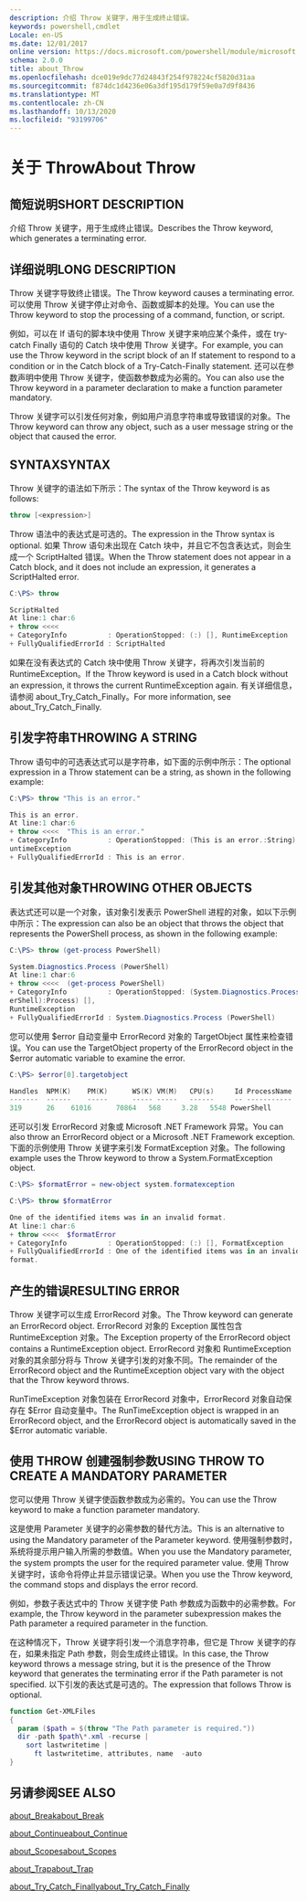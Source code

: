 ```yaml
---
description: 介绍 Throw 关键字，用于生成终止错误。
keywords: powershell,cmdlet
Locale: en-US
ms.date: 12/01/2017
online version: https://docs.microsoft.com/powershell/module/microsoft.powershell.core/about/about_throw?view=powershell-6&WT.mc_id=ps-gethelp
schema: 2.0.0
title: about_Throw
ms.openlocfilehash: dce019e9dc77d24843f254f978224cf5820d31aa
ms.sourcegitcommit: f874dc1d4236e06a3df195d179f59e0a7d9f8436
ms.translationtype: MT
ms.contentlocale: zh-CN
ms.lasthandoff: 10/13/2020
ms.locfileid: "93199706"
---
```

# <a name="about-throw"></a><span data-ttu-id="a558c-104">关于 Throw</span><span class="sxs-lookup"><span data-stu-id="a558c-104">About Throw</span></span>

## <a name="short-description"></a><span data-ttu-id="a558c-105">简短说明</span><span class="sxs-lookup"><span data-stu-id="a558c-105">SHORT DESCRIPTION</span></span>
<span data-ttu-id="a558c-106">介绍 Throw 关键字，用于生成终止错误。</span><span class="sxs-lookup"><span data-stu-id="a558c-106">Describes the Throw keyword, which generates a terminating error.</span></span>

## <a name="long-description"></a><span data-ttu-id="a558c-107">详细说明</span><span class="sxs-lookup"><span data-stu-id="a558c-107">LONG DESCRIPTION</span></span>

<span data-ttu-id="a558c-108">Throw 关键字导致终止错误。</span><span class="sxs-lookup"><span data-stu-id="a558c-108">The Throw keyword causes a terminating error.</span></span> <span data-ttu-id="a558c-109">可以使用 Throw 关键字停止对命令、函数或脚本的处理。</span><span class="sxs-lookup"><span data-stu-id="a558c-109">You can use the Throw keyword to stop the processing of a command, function, or script.</span></span>

<span data-ttu-id="a558c-110">例如，可以在 If 语句的脚本块中使用 Throw 关键字来响应某个条件，或在 try-catch Finally 语句的 Catch 块中使用 Throw 关键字。</span><span class="sxs-lookup"><span data-stu-id="a558c-110">For example, you can use the Throw keyword in the script block of an If statement to respond to a condition or in the Catch block of a Try-Catch-Finally statement.</span></span> <span data-ttu-id="a558c-111">还可以在参数声明中使用 Throw 关键字，使函数参数成为必需的。</span><span class="sxs-lookup"><span data-stu-id="a558c-111">You can also use the Throw keyword in a parameter declaration to make a function parameter mandatory.</span></span>

<span data-ttu-id="a558c-112">Throw 关键字可以引发任何对象，例如用户消息字符串或导致错误的对象。</span><span class="sxs-lookup"><span data-stu-id="a558c-112">The Throw keyword can throw any object, such as a user message string or the object that caused the error.</span></span>

## <a name="syntax"></a><span data-ttu-id="a558c-113">SYNTAX</span><span class="sxs-lookup"><span data-stu-id="a558c-113">SYNTAX</span></span>

<span data-ttu-id="a558c-114">Throw 关键字的语法如下所示：</span><span class="sxs-lookup"><span data-stu-id="a558c-114">The syntax of the Throw keyword is as follows:</span></span>

```powershell
throw [<expression>]
```

<span data-ttu-id="a558c-115">Throw 语法中的表达式是可选的。</span><span class="sxs-lookup"><span data-stu-id="a558c-115">The expression in the Throw syntax is optional.</span></span> <span data-ttu-id="a558c-116">如果 Throw 语句未出现在 Catch 块中，并且它不包含表达式，则会生成一个 ScriptHalted 错误。</span><span class="sxs-lookup"><span data-stu-id="a558c-116">When the Throw statement does not appear in a Catch block, and it does not include an expression, it generates a ScriptHalted error.</span></span>

```powershell
C:\PS> throw

ScriptHalted
At line:1 char:6
+ throw <<<<
+ CategoryInfo          : OperationStopped: (:) [], RuntimeException
+ FullyQualifiedErrorId : ScriptHalted
```

<span data-ttu-id="a558c-117">如果在没有表达式的 Catch 块中使用 Throw 关键字，将再次引发当前的 RuntimeException。</span><span class="sxs-lookup"><span data-stu-id="a558c-117">If the Throw keyword is used in a Catch block without an expression, it throws the current RuntimeException again.</span></span> <span data-ttu-id="a558c-118">有关详细信息，请参阅 about_Try_Catch_Finally。</span><span class="sxs-lookup"><span data-stu-id="a558c-118">For more information, see about_Try_Catch_Finally.</span></span>

## <a name="throwing-a-string"></a><span data-ttu-id="a558c-119">引发字符串</span><span class="sxs-lookup"><span data-stu-id="a558c-119">THROWING A STRING</span></span>

<span data-ttu-id="a558c-120">Throw 语句中的可选表达式可以是字符串，如下面的示例中所示：</span><span class="sxs-lookup"><span data-stu-id="a558c-120">The optional expression in a Throw statement can be a string, as shown in the following example:</span></span>

```powershell
C:\PS> throw "This is an error."

This is an error.
At line:1 char:6
+ throw <<<<  "This is an error."
+ CategoryInfo          : OperationStopped: (This is an error.:String) [], R
untimeException
+ FullyQualifiedErrorId : This is an error.
```

## <a name="throwing-other-objects"></a><span data-ttu-id="a558c-121">引发其他对象</span><span class="sxs-lookup"><span data-stu-id="a558c-121">THROWING OTHER OBJECTS</span></span>

<span data-ttu-id="a558c-122">表达式还可以是一个对象，该对象引发表示 PowerShell 进程的对象，如以下示例中所示：</span><span class="sxs-lookup"><span data-stu-id="a558c-122">The expression can also be an object that throws the object that represents the PowerShell process, as shown in the following example:</span></span>

```powershell
C:\PS> throw (get-process PowerShell)

System.Diagnostics.Process (PowerShell)
At line:1 char:6
+ throw <<<<  (get-process PowerShell)
+ CategoryInfo          : OperationStopped: (System.Diagnostics.Process (Pow
erShell):Process) [],
RuntimeException
+ FullyQualifiedErrorId : System.Diagnostics.Process (PowerShell)
```

<span data-ttu-id="a558c-123">您可以使用 $error 自动变量中 ErrorRecord 对象的 TargetObject 属性来检查错误。</span><span class="sxs-lookup"><span data-stu-id="a558c-123">You can use the TargetObject property of the ErrorRecord object in the $error automatic variable to examine the error.</span></span>

```powershell
C:\PS> $error[0].targetobject

Handles  NPM(K)    PM(K)      WS(K) VM(M)   CPU(s)     Id ProcessName
-------  ------    -----      ----- -----   ------     -- -----------
319      26    61016      70864   568     3.28   5548 PowerShell
```

<span data-ttu-id="a558c-124">还可以引发 ErrorRecord 对象或 Microsoft .NET Framework 异常。</span><span class="sxs-lookup"><span data-stu-id="a558c-124">You can also throw an ErrorRecord object or a Microsoft .NET Framework exception.</span></span> <span data-ttu-id="a558c-125">下面的示例使用 Throw 关键字来引发 FormatException 对象。</span><span class="sxs-lookup"><span data-stu-id="a558c-125">The following example uses the Throw keyword to throw a System.FormatException object.</span></span>

```powershell
C:\PS> $formatError = new-object system.formatexception

C:\PS> throw $formatError

One of the identified items was in an invalid format.
At line:1 char:6
+ throw <<<<  $formatError
+ CategoryInfo          : OperationStopped: (:) [], FormatException
+ FullyQualifiedErrorId : One of the identified items was in an invalid
format.
```

## <a name="resulting-error"></a><span data-ttu-id="a558c-126">产生的错误</span><span class="sxs-lookup"><span data-stu-id="a558c-126">RESULTING ERROR</span></span>

<span data-ttu-id="a558c-127">Throw 关键字可以生成 ErrorRecord 对象。</span><span class="sxs-lookup"><span data-stu-id="a558c-127">The Throw keyword can generate an ErrorRecord object.</span></span> <span data-ttu-id="a558c-128">ErrorRecord 对象的 Exception 属性包含 RuntimeException 对象。</span><span class="sxs-lookup"><span data-stu-id="a558c-128">The Exception property of the ErrorRecord object contains a RuntimeException object.</span></span> <span data-ttu-id="a558c-129">ErrorRecord 对象和 RuntimeException 对象的其余部分将与 Throw 关键字引发的对象不同。</span><span class="sxs-lookup"><span data-stu-id="a558c-129">The remainder of the ErrorRecord object and the RuntimeException object vary with the object that the Throw keyword throws.</span></span>

<span data-ttu-id="a558c-130">RunTimeException 对象包装在 ErrorRecord 对象中，ErrorRecord 对象自动保存在 $Error 自动变量中。</span><span class="sxs-lookup"><span data-stu-id="a558c-130">The RunTimeException object is wrapped in an ErrorRecord object, and the ErrorRecord object is automatically saved in the $Error automatic variable.</span></span>

## <a name="using-throw-to-create-a-mandatory-parameter"></a><span data-ttu-id="a558c-131">使用 THROW 创建强制参数</span><span class="sxs-lookup"><span data-stu-id="a558c-131">USING THROW TO CREATE A MANDATORY PARAMETER</span></span>

<span data-ttu-id="a558c-132">您可以使用 Throw 关键字使函数参数成为必需的。</span><span class="sxs-lookup"><span data-stu-id="a558c-132">You can use the Throw keyword to make a function parameter mandatory.</span></span>

<span data-ttu-id="a558c-133">这是使用 Parameter 关键字的必需参数的替代方法。</span><span class="sxs-lookup"><span data-stu-id="a558c-133">This is an alternative to using the Mandatory parameter of the Parameter keyword.</span></span> <span data-ttu-id="a558c-134">使用强制参数时，系统将提示用户输入所需的参数值。</span><span class="sxs-lookup"><span data-stu-id="a558c-134">When you use the Mandatory parameter, the system prompts the user for the required parameter value.</span></span> <span data-ttu-id="a558c-135">使用 Throw 关键字时，该命令将停止并显示错误记录。</span><span class="sxs-lookup"><span data-stu-id="a558c-135">When you use the Throw keyword, the command stops and displays the error record.</span></span>

<span data-ttu-id="a558c-136">例如，参数子表达式中的 Throw 关键字使 Path 参数成为函数中的必需参数。</span><span class="sxs-lookup"><span data-stu-id="a558c-136">For example, the Throw keyword in the parameter subexpression makes the Path parameter a required parameter in the function.</span></span>

<span data-ttu-id="a558c-137">在这种情况下，Throw 关键字将引发一个消息字符串，但它是 Throw 关键字的存在，如果未指定 Path 参数，则会生成终止错误。</span><span class="sxs-lookup"><span data-stu-id="a558c-137">In this case, the Throw keyword throws a message string, but it is the presence of the Throw keyword that generates the terminating error if the Path parameter is not specified.</span></span> <span data-ttu-id="a558c-138">以下引发的表达式是可选的。</span><span class="sxs-lookup"><span data-stu-id="a558c-138">The expression that follows Throw is optional.</span></span>

```powershell
function Get-XMLFiles
{
  param ($path = $(throw "The Path parameter is required."))
  dir -path $path\*.xml -recurse |
    sort lastwritetime |
      ft lastwritetime, attributes, name  -auto
}
```

## <a name="see-also"></a><span data-ttu-id="a558c-139">另请参阅</span><span class="sxs-lookup"><span data-stu-id="a558c-139">SEE ALSO</span></span>

[<span data-ttu-id="a558c-140">about_Break</span><span class="sxs-lookup"><span data-stu-id="a558c-140">about_Break</span></span>](about_Break.md)

[<span data-ttu-id="a558c-141">about_Continue</span><span class="sxs-lookup"><span data-stu-id="a558c-141">about_Continue</span></span>](about_Continue.md)

[<span data-ttu-id="a558c-142">about_Scopes</span><span class="sxs-lookup"><span data-stu-id="a558c-142">about_Scopes</span></span>](about_Scopes.md)

[<span data-ttu-id="a558c-143">about_Trap</span><span class="sxs-lookup"><span data-stu-id="a558c-143">about_Trap</span></span>](about_Trap.md)

[<span data-ttu-id="a558c-144">about_Try_Catch_Finally</span><span class="sxs-lookup"><span data-stu-id="a558c-144">about_Try_Catch_Finally</span></span>](about_Try_Catch_Finally.md)
